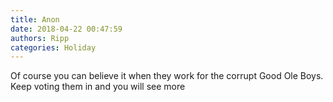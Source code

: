```yaml
---
title: Anon
date: 2018-04-22 00:47:59
authors: Ripp
categories: Holiday
---
```


 Of course you can believe it when they work for the corrupt Good Ole Boys.  Keep voting them in and you will see more